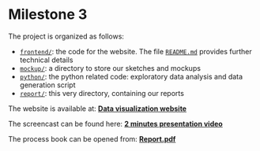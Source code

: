 # Milestone 3

The project is organized as follows:
* [`frontend/`](../frontend): the code for the website. The file [`README.md`](../frontend/README.md) provides further technical details
* [`mockup/`](../mockup): a directory to store our sketches and mockups
* [`python/`](../python): the python related code: exploratory data analysis and data generation script
* [`report/`](../report): this very directory, containing our reports

The website is available at: **[Data visualization website](https://com-480-data-visualization.github.io/data-visualization-project-2021-ufa/)**

The screencast can be found here: **[2 minutes presentation video](https://youtu.be/cbLrn1bC-Xw)**

The process book can be opened from: **[Report.pdf](Report.pdf)**
